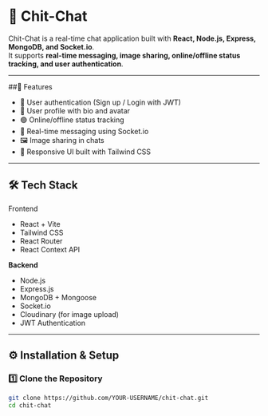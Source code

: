 # 💬 Chit-Chat

Chit-Chat is a real-time chat application built with **React, Node.js, Express, MongoDB, and Socket.io**.  
It supports **real-time messaging, image sharing, online/offline status tracking, and user authentication**.

---

##🚀 Features
- 🔐 User authentication (Sign up / Login with JWT)
- 👤 User profile with bio and avatar
- 🟢 Online/offline status tracking
- 💬 Real-time messaging using Socket.io
- 🖼️ Image sharing in chats
- 📱 Responsive UI built with Tailwind CSS

---

## 🛠️ Tech Stack
Frontend
- React + Vite
- Tailwind CSS
- React Router
- React Context API

**Backend**
- Node.js
- Express.js
- MongoDB + Mongoose
- Socket.io
- Cloudinary (for image upload)
- JWT Authentication

---

## ⚙️ Installation & Setup

### 1️⃣ Clone the Repository
```bash
git clone https://github.com/YOUR-USERNAME/chit-chat.git
cd chit-chat
